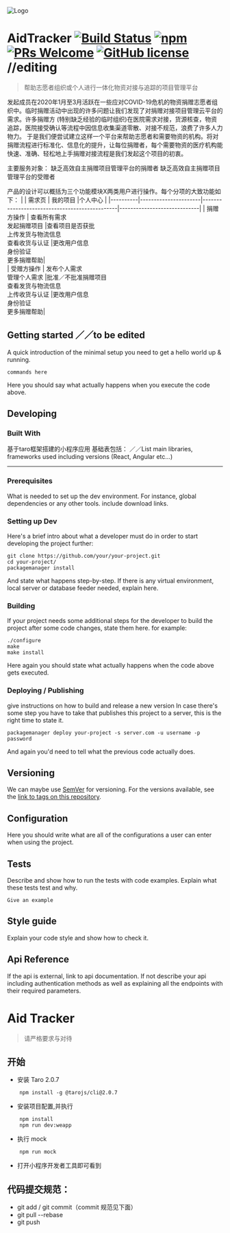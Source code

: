 ![Logo](/图片路径)

# AidTracker [![Build Status](https://img.shields.io/travis/npm/npm/latest.svg?style=flat-square)](https://travis-ci.org/npm/npm) [![npm](https://img.shields.io/npm/v/npm.svg?style=flat-square)](https://www.npmjs.com/package/npm) [![PRs Welcome](https://img.shields.io/badge/PRs-welcome-brightgreen.svg?style=flat-square)](http://makeapullrequest.com) [![GitHub license](https://img.shields.io/badge/license-MIT-blue.svg?style=flat-square)](https://github.com/your/your-project/blob/master/LICENSE) //editing
>帮助志愿者组织或个人进行一体化物资对接与追踪的项目管理平台

发起成员在2020年1月至3月活跃在一些应对COVID-19危机的物资捐赠志愿者组织中。临时捐赠活动中出现的许多问题让我们发现了对捐赠对接项目管理云平台的需求。许多捐赠方 (特别缺乏经验的临时组织)在医院需求对接，货源核查，物资追踪，医院接受确认等流程中因信息收集渠道零散、对接不规范，浪费了许多人力物力。
于是我们便尝试建立这样一个平台来帮助志愿者和需要物资的机构。将对捐赠流程进行标准化、信息化的提升，让每位捐赠者，每个需要物资的医疗机构能快速、准确、轻松地上手捐赠对接流程是我们发起这个项目的初衷。

主要服务对象：
缺乏高效自主捐赠项目管理平台的捐赠者
缺乏高效自主捐赠项目管理平台的受赠者

产品的设计可以概括为三个功能模块X两类用户进行操作。每个分项的大致功能如下：
|          | 需求页                | 我的项目                                       |个人中心                      |
|----------|----------------------|-----------------------------------------------|-----------------------------|
| 捐赠方操作 | 查看所有需求<br/>发起捐赠项目 |查看项目是否获批<br/>上传发货与物流信息<br/>查看收货与认证    |更改用户信息<br/>身份验证<br/>更多捐赠帮助|   
| 受赠方操作 | 发布个人需求<br/>管理个人需求 |批准／不批准捐赠项目<br/>查看发货与物流信息<br/>上传收货与认证 |更改用户信息<br/>身份验证<br/>更多捐赠帮助|


## Getting started ／／to be edited

A quick introduction of the minimal setup you need to get a hello world up &
running.

```shell
commands here
```
Here you should say what actually happens when you execute the code above.

## Developing

### Built With
基于taro框架搭建的小程序应用
基础表包括：
／／List main libraries, frameworks used including versions (React, Angular etc...)

----------------------------------------------------------------------------

### Prerequisites
What is needed to set up the dev environment. For instance, global dependencies or any other tools. include download links.


### Setting up Dev

Here's a brief intro about what a developer must do in order to start developing
the project further:

```shell
git clone https://github.com/your/your-project.git
cd your-project/
packagemanager install
```

And state what happens step-by-step. If there is any virtual environment, local server or database feeder needed, explain here.

### Building

If your project needs some additional steps for the developer to build the
project after some code changes, state them here. for example:

```shell
./configure
make
make install
```

Here again you should state what actually happens when the code above gets
executed.

### Deploying / Publishing
give instructions on how to build and release a new version
In case there's some step you have to take that publishes this project to a
server, this is the right time to state it.

```shell
packagemanager deploy your-project -s server.com -u username -p password
```

And again you'd need to tell what the previous code actually does.

## Versioning

We can maybe use [SemVer](http://semver.org/) for versioning. For the versions available, see the [link to tags on this repository](/tags).


## Configuration

Here you should write what are all of the configurations a user can enter when
using the project.

## Tests

Describe and show how to run the tests with code examples.
Explain what these tests test and why.

```shell
Give an example
```

## Style guide

Explain your code style and show how to check it.

## Api Reference

If the api is external, link to api documentation. If not describe your api including authentication methods as well as explaining all the endpoints with their required parameters.



# Aid Tracker

> 请严格要求与对待

## 开始

- 安装 Taro 2.0.7

```
	npm install -g @tarojs/cli@2.0.7
```

- 安装项目配置,并执行

```
	npm install
	npm run dev:weapp
```

- 执行 mock

```
	npm run mock
```

- 打开小程序开发者工具即可看到

## 代码提交规范：

- git add / git commit（commit 规范见下面）
- git pull --rebase
- git push

